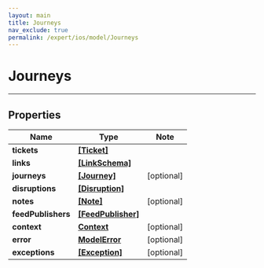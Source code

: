 ```yaml
---
layout: main
title: Journeys
nav_exclude: true
permalink: /expert/ios/model/Journeys
---
```


# Journeys

---

## Properties

Name | Type | Note
---- | ---- | ----
**tickets** | [**[Ticket]**](Ticket.md) | 
**links** | [**[LinkSchema]**](LinkSchema.md) | 
**journeys** | [**[Journey]**](Journey.md) | [optional] 
**disruptions** | [**[Disruption]**](Disruption.md) | 
**notes** | [**[Note]**](Note.md) | [optional] 
**feedPublishers** | [**[FeedPublisher]**](FeedPublisher.md) | 
**context** | [**Context**](Context.md) | [optional] 
**error** | [**ModelError**](ModelError.md) | [optional] 
**exceptions** | [**[Exception]**](Exception.md) | [optional] 

